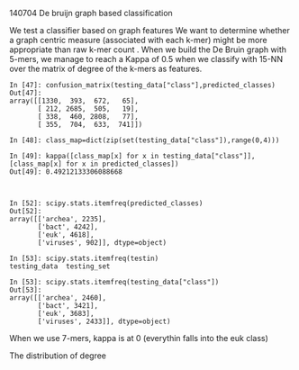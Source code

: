 140704 De bruijn graph based classification 

We test a classifier based on graph features 
We want to determine whether a graph centric measure (associated with each k-mer) might be more appropriate than raw k-mer count .
When we build the De Bruin graph with 5-mers, we manage to reach a Kappa of 0.5 when we classify with 15-NN over the matrix of degree of the k-mers as features. 


	In [47]: confusion_matrix(testing_data["class"],predicted_classes)
	Out[47]: 
	array([[1330,  393,  672,   65],
	       [ 212, 2685,  505,   19],
	       [ 338,  460, 2808,   77],
	       [ 355,  704,  633,  741]])

	In [48]: class_map=dict(zip(set(testing_data["class"]),range(0,4)))

	In [49]: kappa([class_map[x] for x in testing_data["class"]],[class_map[x] for x in predicted_classes])
	Out[49]: 0.49212133306088668



	In [52]: scipy.stats.itemfreq(predicted_classes)
	Out[52]: 
	array([['archea', 2235],
	       ['bact', 4242],
	       ['euk', 4618],
	       ['viruses', 902]], dtype=object)

	In [53]: scipy.stats.itemfreq(testin)                                                                    
	testing_data  testing_set   

	In [53]: scipy.stats.itemfreq(testing_data["class"])
	Out[53]: 
	array([['archea', 2460],
	       ['bact', 3421],
	       ['euk', 3683],
	       ['viruses', 2433]], dtype=object)




When we use 7-mers, kappa is at 0 (everythin falls into the euk class)

The distribution of degree 